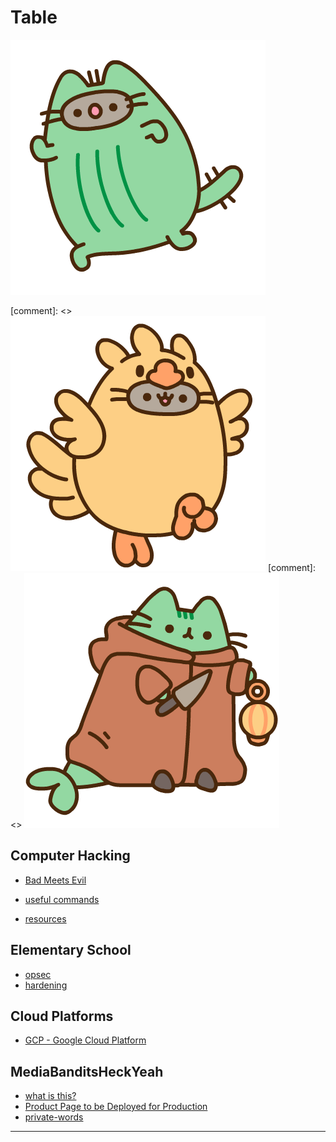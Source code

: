 # Table

![cactaur-pusheen](./img/cactaur-pusheen.png)

[comment]: <> ![chocobo-pusheen](./img/chocobo-pusheen.png)
[comment]: <> ![tonberry-pusheen](./img/tonberry-pusheen.png)

## Computer Hacking

* [Bad Meets Evil](./intros-and-documentation/getting-started-and-categories.md)

* [useful commands](/intros-and-documentation/common-user-commands.md)
* [resources](resources/README.md)

## Elementary School

* [opsec](opsec/opsec.md)
* [hardening](opsec/hardening-linux-distros.md)

## Cloud Platforms

* [GCP - Google Cloud Platform](./cloud/google-cloud-platform/quiklabs/README.md)

## MediaBanditsHeckYeah

* [what is this?](./mediabanditsheckyeah/README.md)
* [Product Page to be Deployed for Production](./production/index.html)
* [private-words](./mediabanditsheckyeah/private-words.md)

---
